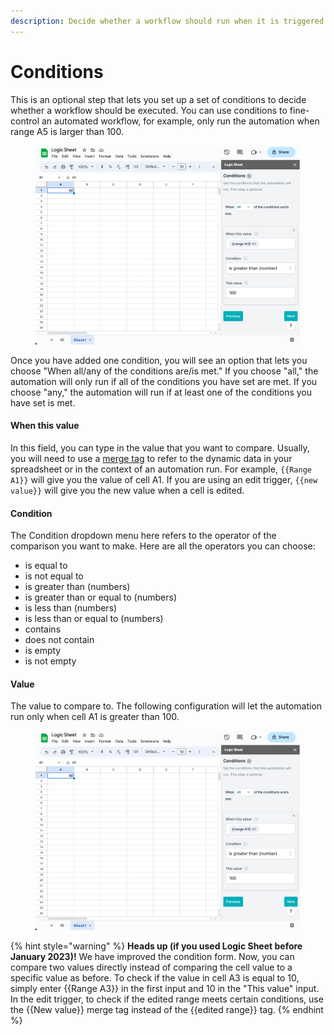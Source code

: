 ```yaml
---
description: Decide whether a workflow should run when it is triggered.
---
```


# Conditions

This is an optional step that lets you set up a set of conditions to decide whether a workflow should be executed. You can use conditions to fine-control an automated workflow, for example, only run the automation when range A5 is larger than 100.

<figure><img src="../.gitbook/img/condition-merge-tag.png" alt=""><figcaption></figcaption></figure>

Once you have added one condition, you will see an option that lets you choose "When all/any of the conditions are/is met." If you choose "all," the automation will only run if all of the conditions you have set are met. If you choose "any," the automation will run if at least one of the conditions you have set is met.

#### When this value

In this field, you can type in the value that you want to compare. Usually, you will need to use a [merge tag](merge-tags.md) to refer to the dynamic data in your spreadsheet or in the context of an automation run. For example, `{{Range A1}}` will give you the value of cell A1. If you are using an edit trigger, `{{new value}}` will give you the new value when a cell is edited.

#### Condition

The Condition dropdown menu here refers to the operator of the comparison you want to make. Here are all the operators you can choose:

-   is equal to
-   is not equal to
-   is greater than (numbers)
-   is greater than or equal to (numbers)
-   is less than (numbers)
-   is less than or equal to (numbers)
-   contains
-   does not contain
-   is empty
-   is not empty

#### Value

The value to compare to. The following configuration will let the automation run only when cell A1 is greater than 100.

<figure><img src="../.gitbook/img/condition-merge-tag.png" alt=""><figcaption></figcaption></figure>

{% hint style="warning" %}
**Heads up (if you used Logic Sheet before January 2023)!** We have improved the condition form. Now, you can compare two values directly instead of comparing the cell value to a specific value as before. To check if the value in cell A3 is equal to 10, simply enter \{{Range A3\}} in the first input and 10 in the "This value" input. In the edit trigger, to check if the edited range meets certain conditions, use the \{{New value\}} merge tag instead of the \{{edited range\}} tag.
{% endhint %}
